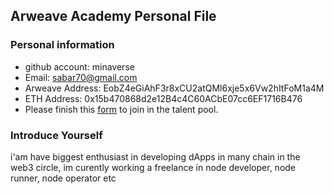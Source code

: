 ## Arweave Academy Personal File

### Personal information

- github account: minaverse
- Email: sabar70@gmail.com
- Arweave Address: EobZ4eGiAhF3r8xCU2atQMl6xje5x6Vw2hItFoM1a4M
- ETH Address: 0x15b470868d2e12B4c4C60ACbE07cc6EF1716B476
- Please finish this [form](https://docs.google.com/forms/d/e/1FAIpQLSfWA5fIIcBgmRppm3jNz5vmf9Mai_QMVil-2pO4r7YKn_Zhtw/viewform?usp=sf_link) to join in the talent pool.

### Introduce Yourself
 i'am have biggest enthusiast in developing dApps in many chain in the web3 circle, im curently working a freelance in node developer, node runner, node operator etc
